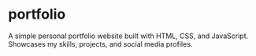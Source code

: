 # portfolio
A simple personal portfolio website built with HTML, CSS, and JavaScript. Showcases my skills, projects, and social media profiles.
